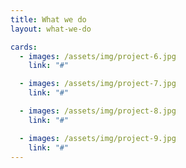 ```yaml
---
title: What we do
layout: what-we-do

cards:
  - images: /assets/img/project-6.jpg
    link: "#"

  - images: /assets/img/project-7.jpg
    link: "#"

  - images: /assets/img/project-8.jpg
    link: "#"

  - images: /assets/img/project-9.jpg
    link: "#"
---
```


